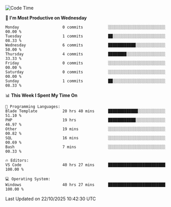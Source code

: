 <!--START_SECTION:waka-->
![Code Time](http://img.shields.io/badge/Code%20Time-6%2C180%20hrs%2046%20mins-blue)

📅 **I'm Most Productive on Wednesday** 

```text
Monday                   0 commits           ░░░░░░░░░░░░░░░░░░░░░░░░░   00.00 % 
Tuesday                  1 commits           ██░░░░░░░░░░░░░░░░░░░░░░░   08.33 % 
Wednesday                6 commits           ████████████░░░░░░░░░░░░░   50.00 % 
Thursday                 4 commits           ████████░░░░░░░░░░░░░░░░░   33.33 % 
Friday                   0 commits           ░░░░░░░░░░░░░░░░░░░░░░░░░   00.00 % 
Saturday                 0 commits           ░░░░░░░░░░░░░░░░░░░░░░░░░   00.00 % 
Sunday                   1 commits           ██░░░░░░░░░░░░░░░░░░░░░░░   08.33 % 
```


📊 **This Week I Spent My Time On** 

```text
💬 Programming Languages: 
Blade Template           20 hrs 40 mins      █████████████░░░░░░░░░░░░   51.10 % 
PHP                      19 hrs              ████████████░░░░░░░░░░░░░   46.97 % 
Other                    19 mins             ░░░░░░░░░░░░░░░░░░░░░░░░░   00.82 % 
SQL                      16 mins             ░░░░░░░░░░░░░░░░░░░░░░░░░   00.69 % 
Bash                     7 mins              ░░░░░░░░░░░░░░░░░░░░░░░░░   00.33 % 

🔥 Editors: 
VS Code                  40 hrs 27 mins      █████████████████████████   100.00 % 

💻 Operating System: 
Windows                  40 hrs 27 mins      █████████████████████████   100.00 % 
```


 Last Updated on 22/10/2025 10:42:30 UTC
<!--END_SECTION:waka-->

